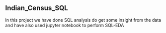 ## Indian_Census_SQL

In this project we have done SQL analysis do get some insight from the data
and have also used jupyter notebook to perform SQL-EDA 
